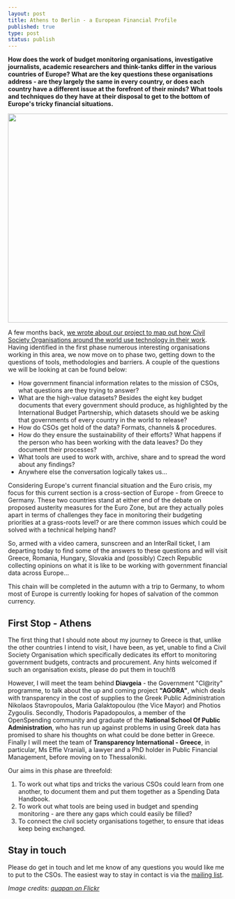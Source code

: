 ```yaml
---
layout: post
title: Athens to Berlin - a European Financial Profile
published: true
type: post
status: publish
---
```


**How does the work of budget monitoring organisations, investigative journalists, academic researchers and think-tanks differ in the various countries of Europe? What are the key questions these organisations address - are they largely the same in every country, or does each country have a different issue at the forefront of their minds? What tools and techniques do they have at their disposal to get to the bottom of Europe's tricky financial situations.**

<img alt="" src="http://farm7.staticflickr.com/6032/6309941378_b0a365ce28.jpg" title="Euro" class="alignnone" width="640" height="480" />

A few months back, [we wrote about our project to map out how Civil Society Organisations around the world use technology in their work](http://openspending.org/blog/2012/01/12/civil-society-and-spending-data-who-is-mapping-the-money.html). Having identified in the first phase numerous interesting organisations working in this area, we now move on to phase two, getting down to the questions of tools, methodologies and barriers. A couple of the questions we will be looking at can be found below:  

* How government financial information relates to the mission of CSOs, what questions are they trying to answer? 
* What are the high-value datasets? Besides the eight key budget documents that every government should produce, as highlighted by the International Budget Partnership, which datasets should we be asking that governments of every country in the world to release?
* How do CSOs get hold of the data? Formats, channels & procedures. 
* How do they ensure the sustainability of their efforts? What happens if the person who has been working with the data leaves? Do they document their processes? 
* What tools are used to work with, archive, share and to spread the word about any findings?
* Anywhere else the conversation logically takes us... 

Considering Europe's current financial situation and the Euro crisis, my focus for this current section is a cross-section of Europe - from Greece to Germany. These two countries stand at either end of the debate on proposed austerity measures for the Euro Zone, but are they actually poles apart in terms of challenges they face in monitoring their budgeting priorities at a grass-roots level? or are there common issues which could be solved with a technical helping hand? 

So, armed with a video camera, sunscreen and an InterRail ticket, I am departing today to find some of the answers to these questions and will visit Greece, Romania, Hungary, Slovakia and (possibly) Czech Republic collecting opinions on what it is like to be working with government financial data across Europe... 

This chain will be completed in the autumn with a trip to Germany, to whom most of Europe is currently looking for hopes of salvation of the common currency. 

## First Stop - Athens 

The first thing that I should note about my journey to Greece is that, unlike the other countries I intend to visit, I have been, as yet, unable to find a Civil Society Organisation which specifically dedicates its effort to monitoring government budgets, contracts and procurement. Any hints welcomed if such an organisation exists, please do put them in touch!ß 

However, I will meet the team behind **Diavgeia** - the Government "Cl@rity" programme, to talk about the up and coming project **"AGORA"**, which deals with transparency in the cost of supplies to the Greek Public Administration  Nikolaos Stavropoulos, Maria Galaktopoulou (the Vice Mayor) and Photios Zygoulis. Secondly, Thodoris Papadopoulos, a member of the OpenSpending community and graduate of the **National School Of Public Administration**, who has run up against problems in using Greek data has promised to share his thoughts on what could be done better in Greece. Finally I will meet the team of **Transparency International - Greece**, in particular, Ms Effie Vraniali, a lawyer and a PhD holder in Public Financial Management, before moving on to Thessaloniki. 

Our aims in this phase are threefold: 

1. To work out what tips and tricks the various CSOs could learn from one another, to document them and put them together as a Spending Data Handbook.
2. To work out what tools are being used in budget and spending monitoring - are there any gaps which could easily be filled?
3. To connect the civil society organisations together, to ensure that ideas keep being exchanged. 

## Stay in touch

Please do get in touch and let me know of any questions you would like me to put to the CSOs. The easiest way to stay in contact is via the [mailing list](http://lists.okfn.org/mailman/listinfo/openspending). 

*Image credits: [quapan on Flickr](http://www.flickr.com/photos/hinkelstone/)*

